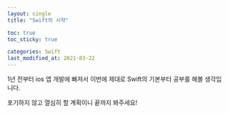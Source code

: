 ```yaml
---
layout: single
title: "Swift의 시작"

toc: true
toc_sticky: true

categories: Swift
last_modified_at: 2021-03-22
---
```


1년 전부터 ios 앱 개발에 빠져서 이번에 제대로 Swift의 기본부터 공부를 해볼 생각입니다.

포기하지 않고 열심히 할 계획이니 끝까지 봐주세요!
